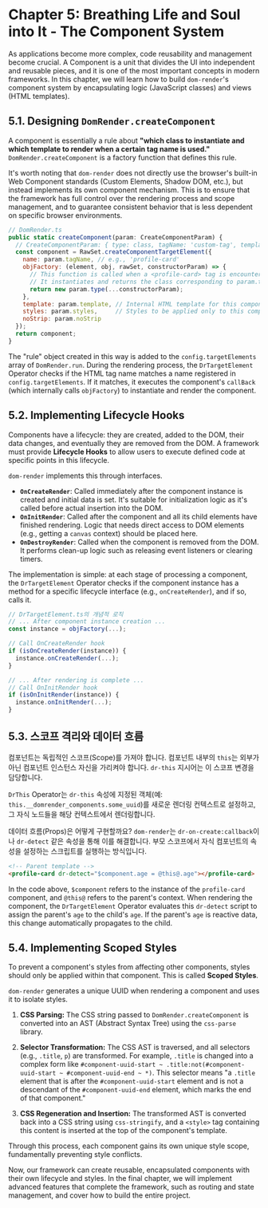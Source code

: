 # Chapter 5: Breathing Life and Soul into It - The Component System

As applications become more complex, code reusability and management become crucial. A Component is a unit that divides the UI into independent and reusable pieces, and it is one of the most important concepts in modern frameworks. In this chapter, we will learn how to build `dom-render`'s component system by encapsulating logic (JavaScript classes) and views (HTML templates).

## 5.1. Designing `DomRender.createComponent`

A component is essentially a rule about **"which class to instantiate and which template to render when a certain tag name is used."** `DomRender.createComponent` is a factory function that defines this rule.

It's worth noting that `dom-render` does not directly use the browser's built-in Web Component standards (Custom Elements, Shadow DOM, etc.), but instead implements its own component mechanism. This is to ensure that the framework has full control over the rendering process and scope management, and to guarantee consistent behavior that is less dependent on specific browser environments.

```javascript
// DomRender.ts
public static createComponent(param: CreateComponentParam) {
  // CreateComponentParam: { type: class, tagName: 'custom-tag', template: '...', styles: '...' }
  const component = RawSet.createComponentTargetElement({
    name: param.tagName, // e.g., 'profile-card'
    objFactory: (element, obj, rawSet, constructorParam) => {
      // This function is called when a <profile-card> tag is encountered.
      // It instantiates and returns the class corresponding to param.type.
      return new param.type(...constructorParam);
    },
    template: param.template, // Internal HTML template for this component
    styles: param.styles,     // Styles to be applied only to this component
    noStrip: param.noStrip
  });
  return component;
}
```

The "rule" object created in this way is added to the `config.targetElements` array of `DomRender.run`. During the rendering process, the `DrTargetElement` Operator checks if the HTML tag name matches a name registered in `config.targetElements`. If it matches, it executes the component's `callBack` (which internally calls `objFactory`) to instantiate and render the component.

## 5.2. Implementing Lifecycle Hooks

Components have a lifecycle: they are created, added to the DOM, their data changes, and eventually they are removed from the DOM. A framework must provide **Lifecycle Hooks** to allow users to execute defined code at specific points in this lifecycle.

`dom-render` implements this through interfaces.

-   **`OnCreateRender`**: Called immediately after the component instance is created and initial data is set. It's suitable for initialization logic as it's called before actual insertion into the DOM.
-   **`OnInitRender`**: Called after the component and all its child elements have finished rendering. Logic that needs direct access to DOM elements (e.g., getting a `canvas` context) should be placed here.
-   **`OnDestroyRender`**: Called when the component is removed from the DOM. It performs clean-up logic such as releasing event listeners or clearing timers.

The implementation is simple: at each stage of processing a component, the `DrTargetElement` Operator checks if the component instance has a method for a specific lifecycle interface (e.g., `onCreateRender`), and if so, calls it.

```typescript
// DrTargetElement.ts의 개념적 로직
// ... After component instance creation ...
const instance = objFactory(...);

// Call OnCreateRender hook
if (isOnCreateRender(instance)) {
  instance.onCreateRender(...);
}

// ... After rendering is complete ...
// Call OnInitRender hook
if (isOnInitRender(instance)) {
  instance.onInitRender(...);
}
```

## 5.3. 스코프 격리와 데이터 흐름

컴포넌트는 독립적인 스코프(Scope)를 가져야 합니다. 컴포넌트 내부의 `this`는 외부가 아닌 컴포넌트 인스턴스 자신을 가리켜야 합니다. `dr-this` 지시어는 이 스코프 변경을 담당합니다.

`DrThis` Operator는 `dr-this` 속성에 지정된 객체(예: `this.__domrender_components.some_uuid`)를 새로운 렌더링 컨텍스트로 설정하고, 그 자식 노드들을 해당 컨텍스트에서 렌더링합니다.

데이터 흐름(Props)은 어떻게 구현할까요? `dom-render`는 `dr-on-create:callback`이나 `dr-detect` 같은 속성을 통해 이를 해결합니다. 부모 스코프에서 자식 컴포넌트의 속성을 설정하는 스크립트를 실행하는 방식입니다.

```html
<!-- Parent template -->
<profile-card dr-detect="$component.age = @this@.age"></profile-card>
```

In the code above, `$component` refers to the instance of the `profile-card` component, and `@this@` refers to the parent's context. When rendering the component, the `DrTargetElement` Operator evaluates this `dr-detect` script to assign the parent's `age` to the child's `age`. If the parent's `age` is reactive data, this change automatically propagates to the child.

## 5.4. Implementing Scoped Styles

To prevent a component's styles from affecting other components, styles should only be applied within that component. This is called **Scoped Styles**.

`dom-render` generates a unique UUID when rendering a component and uses it to isolate styles.

1.  **CSS Parsing:** The CSS string passed to `DomRender.createComponent` is converted into an AST (Abstract Syntax Tree) using the `css-parse` library.

2.  **Selector Transformation:** The CSS AST is traversed, and all selectors (e.g., `.title`, `p`) are transformed. For example, `.title` is changed into a complex form like `#component-uuid-start ~ .title:not(#component-uuid-start ~ #component-uuid-end ~ *)`. This selector means "a `.title` element that is after the `#component-uuid-start` element and is not a descendant of the `#component-uuid-end` element, which marks the end of that component."

3.  **CSS Regeneration and Insertion:** The transformed AST is converted back into a CSS string using `css-stringify`, and a `<style>` tag containing this content is inserted at the top of the component's template.

Through this process, each component gains its own unique style scope, fundamentally preventing style conflicts.

Now, our framework can create reusable, encapsulated components with their own lifecycle and styles. In the final chapter, we will implement advanced features that complete the framework, such as routing and state management, and cover how to build the entire project.

